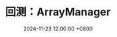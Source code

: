 ---
title: 回测：ArrayManager
date: 2024-11-23 12:00:00 +0800
categories: [量化软件, VNPY]
tags: [量化投资]
---